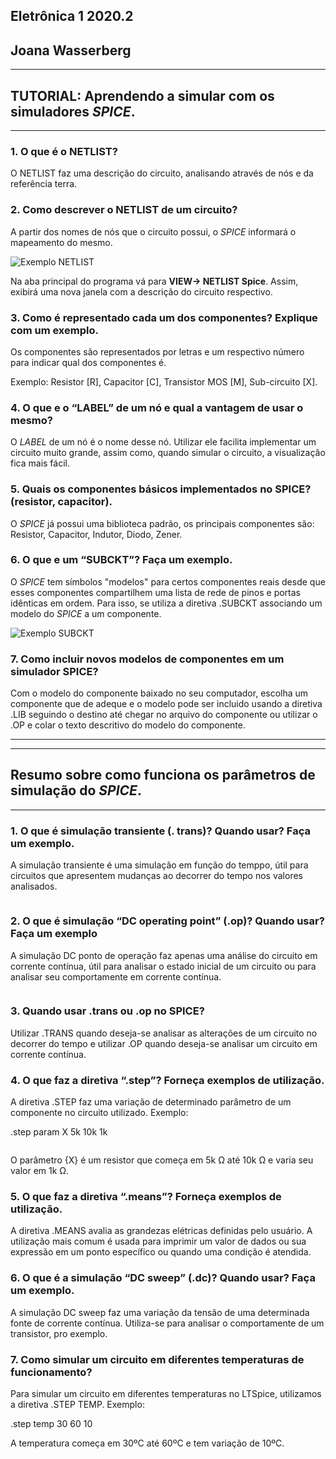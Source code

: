 ## Eletrônica 1 2020.2 
## Joana Wasserberg
---
## TUTORIAL: Aprendendo a simular com os simuladores *SPICE*.
-------------------------------------------------------------


### 1. O que é o NETLIST?
O NETLIST faz uma descrição do circuito, analisando através de nós e da referência terra. 

### 2. Como descrever o NETLIST de um circuito?
A partir dos nomes de nós que o circuito possui, o *SPICE* informará o mapeamento do mesmo.

![Exemplo NETLIST](https://github.com/joananana/ELN22104_2020_2/blob/prof-lohmann-Alunos_01/Joana%20Wasserberg/Imagens/Netlist.PNG)

Na aba principal do programa vá para **VIEW-> NETLIST Spice**. Assim, exibirá uma nova janela com a descrição do circuito respectivo.

### 3. Como é representado cada um dos componentes? Explique com um exemplo.
Os componentes são representados por letras e um respectivo número para indicar qual dos componentes é.

Exemplo: Resistor [R], Capacitor [C], Transistor MOS [M],     Sub-circuito [X].

### 4. O que e o “LABEL” de um nó e qual a vantagem de usar o mesmo?
O *LABEL* de um nó é o nome desse nó. Utilizar ele facilita implementar um circuito muito grande, assim como, quando simular o circuito, a visualização fica mais fácil.

### 5. Quais os componentes básicos implementados no SPICE? (resistor, capacitor).
O *SPICE* já possui uma biblioteca padrão, os principais componentes são: Resistor, Capacitor, Indutor, Diodo, Zener.

### 6. O que e um “SUBCKT”? Faça um exemplo.
O *SPICE* tem símbolos "modelos" para certos componentes reais desde que esses componentes compartilhem uma lista de rede de pinos e portas idênticas em ordem. Para isso, se utiliza a diretiva .SUBCKT associando um modelo do *SPICE* a um componente.

![Exemplo SUBCKT](https://github.com/joananana/ELN22104_2020_2/blob/prof-lohmann-Alunos_01/Joana%20Wasserberg/Imagens/subckt.PNG)


### 7. Como incluir novos modelos de componentes em um simulador SPICE?
Com o modelo do componente baixado no seu computador, escolha um componente que de adeque e o modelo pode ser incluido usando a diretiva .LIB seguindo o destino até chegar no arquivo do componente ou utilizar o .OP e colar o texto descritivo do modelo do componente.

---
-----

## Resumo sobre como funciona os parâmetros de simulação do *SPICE*.
---


### 1. O que é simulação transiente (. trans)? Quando usar? Faça um exemplo.
A simulação transiente é uma simulação em função do temppo, útil para circuitos que apresentem mudanças ao decorrer do tempo nos valores analisados.

![]()

### 2. O que é simulação “DC operating point” (.op)? Quando usar? Faça um exemplo
A simulação DC ponto de operação faz apenas uma análise do circuito em corrente contínua, útil para analisar o estado inicial de um circuito ou para analisar seu comportamente em corrente contínua.

![]()

### 3. Quando usar .trans ou .op no SPICE?
Utilizar .TRANS quando deseja-se analisar as alterações de um circuito no decorrer do tempo e utilizar .OP quando deseja-se analisar um circuito em corrente contínua.

### 4. O que faz a diretiva “.step”? Forneça exemplos de utilização.
A diretiva .STEP faz uma variação de determinado parâmetro de um componente no circuito utilizado.
Exemplo:

.step param X 5k 10k 1k

![]()

O parâmetro {X} é um resistor que começa em 5k Ω até 10k Ω e varia seu valor em 1k Ω.

### 5. O que faz a diretiva “.means”? Forneça exemplos de utilização.
A diretiva .MEANS avalia as grandezas elétricas definidas pelo usuário.  A utilização mais comum é usada para imprimir um valor de dados ou sua expressão em um ponto específico ou quando uma condição é atendida.

### 6. O que é a simulação “DC sweep” (.dc)? Quando usar? Faça um exemplo.
A simulação DC sweep faz uma variação da tensão de uma determinada fonte de corrente contínua.
Utiliza-se para analisar o comportamente de um transistor, pro exemplo.

### 7. Como simular um circuito em diferentes temperaturas de funcionamento?
Para simular um circuito em diferentes temperaturas no LTSpice, utilizamos a diretiva .STEP TEMP.
Exemplo:

.step temp 30 60 10

A temperatura começa em 30ºC até 60ºC e tem variação de 10ºC.
